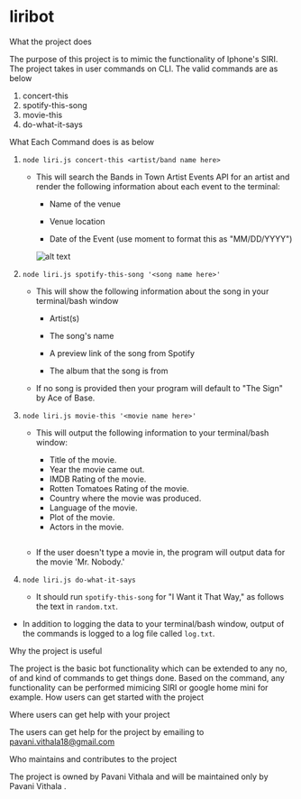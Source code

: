 # liribot

What the project does

The purpose of this project is to mimic the functionality of Iphone's SIRI. The project takes in user commands on CLI.
The valid commands are as below

 1. concert-this
 2. spotify-this-song
 3. movie-this
 4. do-what-it-says

What Each Command does is as below

1. `node liri.js concert-this <artist/band name here>`

   * This will search the Bands in Town Artist Events API for an artist and render the following information about each event to the terminal:

     * Name of the venue

     * Venue location

     * Date of the Event (use moment to format this as "MM/DD/YYYY")
     
     ![alt text](https://raw.github.com/Pavani-Vithala/liribot/new/master/images/movieThis.JPEG)

2. `node liri.js spotify-this-song '<song name here>'`

   * This will show the following information about the song in your terminal/bash window

     * Artist(s)

     * The song's name

     * A preview link of the song from Spotify

     * The album that the song is from

   * If no song is provided then your program will default to "The Sign" by Ace of Base.

3. `node liri.js movie-this '<movie name here>'`

   * This will output the following information to your terminal/bash window:

       * Title of the movie.
       * Year the movie came out.
       * IMDB Rating of the movie.
       * Rotten Tomatoes Rating of the movie.
       * Country where the movie was produced.
       * Language of the movie.
       * Plot of the movie.
       * Actors in the movie.
     ```

   * If the user doesn't type a movie in, the program will output data for the movie 'Mr. Nobody.'

     
4. `node liri.js do-what-it-says`

     * It should run `spotify-this-song` for "I Want it That Way," as follows the text in `random.txt`.

     
* In addition to logging the data to your terminal/bash window, output of the commands is logged to a log file called `log.txt`.



Why the project is useful

The project is the basic bot functionality which can be extended to any no, of and kind of commands to get things done.
Based on the command, any functionality can be performed mimicing SIRI or google home mini for example.
How users can get started with the project

Where users can get help with your project

The users can get help for the project by emailing to pavani.vithala18@gmail.com


Who maintains and contributes to the project 

The project is owned by Pavani Vithala and will be maintained only by Pavani Vithala .
